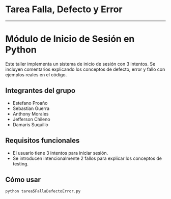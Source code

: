 # Tarea Falla, Defecto y Error
---
# Módulo de Inicio de Sesión en Python

Este taller implementa un sistema de inicio de sesión con 3 intentos. Se incluyen comentarios explicando los conceptos de defecto, error y fallo con ejemplos reales en el código.

## Integrantes del grupo

- Estefano Proaño
- Sebastian Guerra
- Anthony Morales
- Jefferson Chileno
- Damaris Suquillo

## Requisitos funcionales

- El usuario tiene 3 intentos para iniciar sesión.
- Se introducen intencionalmente 2 fallos para explicar los conceptos de testing.

## Cómo usar

```bash
python tarea5FallaDefectoError.py

